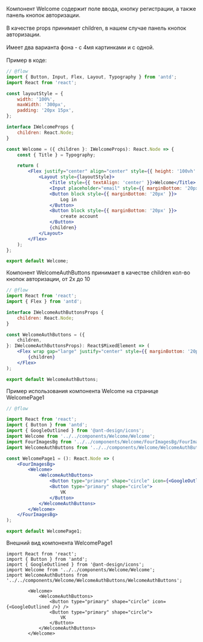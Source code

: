 Компонент Welcome содержит поле ввода, кнопку регистрации, а также панель кнопок авторизации.<br>
<br>
В качестве props принимает children, в нашем случае панель кнопок авторизации.<br>
<br>
Имеет два варианта фона - с 4мя картинками и с одной.
<br>
<br>
Пример в коде:

```jsx static
// @flow
import { Button, Input, Flex, Layout, Typography } from 'antd';
import React from 'react';

const layoutStyle = {
	width: '100%',
	maxWidth: '300px',
	padding: '20px 15px',
};

interface IWelcomeProps {
	children: React.Node;
}

const Welcome = ({ children }: IWelcomeProps): React.Node => {
	const { Title } = Typography;

	return (
		<Flex justify="center" align="center" style={{ height: '100vh' }}>
			<Layout style={layoutStyle}>
				<Title style={{ textAlign: 'center' }}>Welcome</Title>
				<Input placeholder="email" style={{ marginBottom: '20px' }} />
				<Button block style={{ marginBottom: '20px' }}>
					Log in
				</Button>
				<Button block style={{ marginBottom: '20px' }}>
					create account
				</Button>
				{children}
			</Layout>
		</Flex>
	);
};

export default Welcome;
```

Компонент WelcomeAuthButtons принимает в качестве children кол-во кнопок авторизации, от 2х до 10

```jsx static
// @flow
import React from 'react';
import { Flex } from 'antd';

interface IWelcomeAuthButtonsProps {
	children: React.Node;
}

const WelcomeAuthButtons = ({
	children,
}: IWelcomeAuthButtonsProps): React$MixedElement => (
	<Flex wrap gap="large" justify="center" style={{ marginBottom: '20px' }}>
		{children}
	</Flex>
);

export default WelcomeAuthButtons;
```

Пример использования компонента Welcome на странице WelcomePage1

```jsx static
// @flow

import React from 'react';
import { Button } from 'antd';
import { GoogleOutlined } from '@ant-design/icons';
import Welcome from '../../components/Welcome/Welcome';
import FourImagesBg from '../../components/Welcome/FourImagesBg/FourImagesBg';
import WelcomeAuthButtons from '../../components/Welcome/WelcomeAuthButtons/WelcomeAuthButtons';

const WelcomePage1 = (): React.Node => (
	<FourImagesBg>
		<Welcome>
			<WelcomeAuthButtons>
				<Button type="primary" shape="circle" icon={<GoogleOutlined />} />
				<Button type="primary" shape="circle">
					VK
				</Button>
			</WelcomeAuthButtons>
		</Welcome>
	</FourImagesBg>
);

export default WelcomePage1;
```

Внешний вид компонента WelcomePage1

```
import React from 'react';
import { Button } from 'antd';
import { GoogleOutlined } from '@ant-design/icons';
import Welcome from '../../components/Welcome/Welcome';
import WelcomeAuthButtons from '../../components/Welcome/WelcomeAuthButtons/WelcomeAuthButtons';

		<Welcome>
			<WelcomeAuthButtons>
				<Button type="primary" shape="circle" icon={<GoogleOutlined />} />
				<Button type="primary" shape="circle">
					VK
				</Button>
			</WelcomeAuthButtons>
		</Welcome>
```
